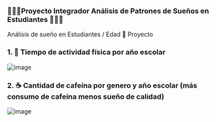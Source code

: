 ### 🛌🌙😴Proyecto Integrador Análisis de Patrones de Sueños en Estudiantes 🛌🌙😴

Análisis de sueño en Estudiantes / Edad
🎨 Proyecto

### 1. 💼 Tiempo de actividad física por año escolar

![image](https://github.com/user-attachments/assets/54f51719-7d4e-4ffa-9a9e-8dc724b12fb3)

### 2. ☕ Cantidad de cafeína por genero y año escolar (más consumo de cafeína menos sueño de calidad)

![image](https://github.com/user-attachments/assets/feba66d2-7d62-4176-8439-79afccbfe599)
